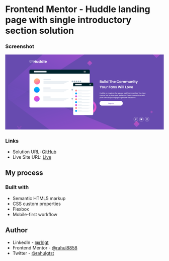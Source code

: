 # Frontend Mentor - Huddle landing page with single introductory section solution

### Screenshot

![](./screenshot.png)

### Links

- Solution URL: [GitHub](https://github.com/rahulgtst/huddle-landing-page)
- Live Site URL: [Live](rahulgtst.github.io/huddle-landing-page/)

## My process

### Built with

- Semantic HTML5 markup
- CSS custom properties
- Flexbox
- Mobile-first workflow

## Author

- LinkedIn - [@rhlgt](https://linkedin.com/in/rhlgt)
- Frontend Mentor - [@rahul8858](https://www.frontendmentor.io/profile/rahul8858)
- Twitter - [@rahulgtst](https://www.twitter.com/yourusername)
